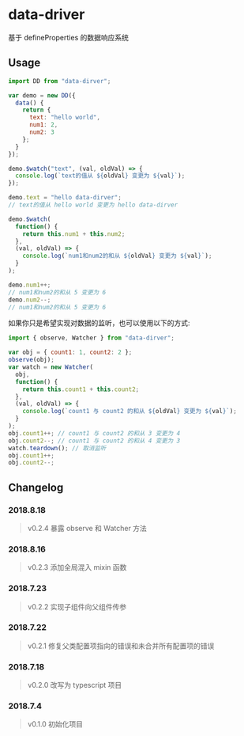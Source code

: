 # data-driver

基于 defineProperties 的数据响应系统

## Usage

```js
import DD from "data-dirver";

var demo = new DD({
  data() {
    return {
      text: "hello world",
      num1: 2,
      num2: 3
    };
  }
});

demo.$watch("text", (val, oldVal) => {
  console.log(`text的值从 ${oldVal} 变更为 ${val}`);
});

demo.text = "hello data-dirver";
// text的值从 hello world 变更为 hello data-dirver

demo.$watch(
  function() {
    return this.num1 + this.num2;
  },
  (val, oldVal) => {
    console.log(`num1和num2的和从 ${oldVal} 变更为 ${val}`);
  }
);

demo.num1++;
// num1和num2的和从 5 变更为 6
demo.num2--;
// num1和num2的和从 5 变更为 6
```

如果你只是希望实现对数据的监听，也可以使用以下的方式:

```js
import { observe, Watcher } from "data-dirver";

var obj = { count1: 1, count2: 2 };
observe(obj);
var watch = new Watcher(
  obj,
  function() {
    return this.count1 + this.count2;
  },
  (val, oldVal) => {
    console.log(`count1 与 count2 的和从 ${oldVal} 变更为 ${val}`);
  }
);
obj.count1++; // count1 与 count2 的和从 3 变更为 4
obj.count2--; // count1 与 count2 的和从 4 变更为 3
watch.teardown(); // 取消监听
obj.count1++;
obj.count2--;
```

## Changelog

### 2018.8.18

> v0.2.4 暴露 observe 和 Watcher 方法

### 2018.8.16

> v0.2.3 添加全局混入 mixin 函数

### 2018.7.23

> v0.2.2 实现子组件向父组件传参

### 2018.7.22

> v0.2.1 修复父类配置项指向的错误和未合并所有配置项的错误

### 2018.7.18

> v0.2.0 改写为 typescript 项目

### 2018.7.4

> v0.1.0 初始化项目
